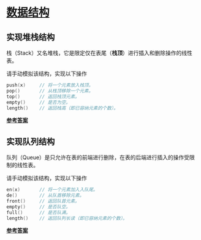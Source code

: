 <link rel="stylesheet" href="https://zhmhbest.gitee.io/hellomathematics/style/index.css">
<script src="https://zhmhbest.gitee.io/hellomathematics/style/index.js"></script>

# [数据结构](../index.html)

## 实现堆栈结构

栈（Stack）又名堆栈，它是限定仅在表尾（**栈顶**）进行插入和删除操作的线性表。

请手动模拟该结构，实现以下操作

```CPP
push(x)     // 将一个元素放入栈顶。
pop()       // 从栈顶移除一个元素。
top()       // 返回栈顶元素。
empty()     // 是否为空。
length()    // 返回栈高（即已容纳元素的个数）。
```

[**参考答案**](src/stack/main.c)

## 实现队列结构

队列（Queue）是只允许在表的前端进行删除，在表的后端进行插入的操作受限制的线性表。

请手动模拟该结构，实现以下操作

```CPP
en(x)       // 将一个元素加入入队尾。
de()        // 从队首移除元素。
front()     // 返回队首元素。
empty()     // 是否队空。
full()      // 是否队满。
length()    // 返回队列长读（即已容纳元素的个数）。
```

[**参考答案**](src/queue/main.c)

<!-- ## 双栈实现队列

使用栈实现队列的下列操作
-->

<!--## [双队列实现栈](src/02/) -->
